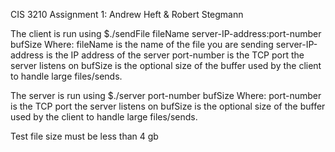 CIS 3210 Assignment 1: Andrew Heft & Robert Stegmann

The client is run using $./sendFile fileName server-IP-address:port-number bufSize
Where: 
fileName is the name of the file you are sending
server-IP-address is the IP address of the server
port-number is the TCP port the server listens on
bufSize is the optional size of the buffer used by the client to handle large files/sends. 

The server is run using $./server port-number bufSize
Where: 
port-number is the TCP port the server listens on
bufSize is the optional size of the buffer used by the client to handle large files/sends. 

Test file size must be less than 4 gb